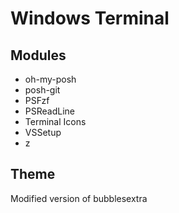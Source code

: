 # Windows Terminal

## Modules

- oh-my-posh
- posh-git
- PSFzf
- PSReadLine
- Terminal Icons
- VSSetup
- z

## Theme

Modified version of bubblesextra